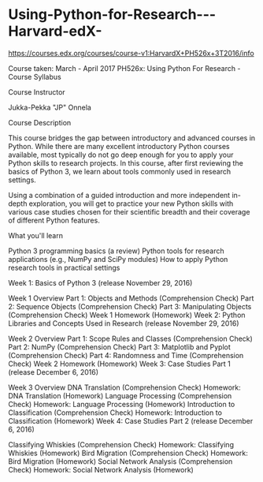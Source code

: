 # Using-Python-for-Research---Harvard-edX-
https://courses.edx.org/courses/course-v1:HarvardX+PH526x+3T2016/info

Course taken: March - April 2017
PH526x: Using Python For Research - Course Syllabus

Course Instructor

Jukka-Pekka "JP" Onnela

Course Description

This course bridges the gap between introductory and advanced courses in Python. While there are many excellent introductory Python courses available, most typically do not go deep enough for you to apply your Python skills to research projects. In this course, after first reviewing the basics of Python 3, we learn about tools commonly used in research settings.

Using a combination of a guided introduction and more independent in-depth exploration, you will get to practice your new Python skills with various case studies chosen for their scientific breadth and their coverage of different Python features.

What you'll learn

Python 3 programming basics (a review)
Python tools for research applications (e.g., NumPy and SciPy modules) 
How to apply Python research tools in practical settings

Week 1: Basics of Python 3 (release November 29, 2016)

Week 1 Overview
Part 1: Objects and Methods (Comprehension Check)
Part 2: Sequence Objects (Comprehension Check)
Part 3: Manipulating Objects (Comprehension Check)
Week 1 Homework (Homework)
Week 2: Python Libraries and Concepts Used in Research (release November 29, 2016)

Week 2 Overview
Part 1: Scope Rules and Classes (Comprehension Check)
Part 2: NumPy (Comprehension Check)
Part 3: Matplotlib and Pyplot (Comprehension Check)
Part 4: Randomness and Time (Comprehension Check)
Week 2 Homework (Homework)
Week 3: Case Studies Part 1 (release December 6, 2016)

Week 3 Overview
DNA Translation (Comprehension Check)
Homework: DNA Translation (Homework)
Language Processing (Comprehension Check)
Homework: Language Processing (Homework)
Introduction to Classification (Comprehension Check)
Homework: Introduction to Classification (Homework)
Week 4: Case Studies Part 2 (release December 6, 2016)

Classifying Whiskies (Comprehension Check)
Homework: Classifying Whiskies (Homework)
Bird Migration (Comprehension Check)
Homework: Bird Migration (Homework)
Social Network Analysis (Comprehension Check)
Homework: Social Network Analysis (Homework)
